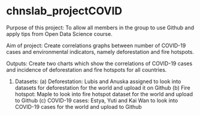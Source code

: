 # chnslab_projectCOVID
Purpose of this project: To allow all members in the group to use Github and apply tips from Open Data Science course.

Aim of project: Create correlations graphs between number of COVID-19 cases and environmental indicators, namely deforestation and fire hotspots.

Outputs: Create two charts which show the correlations of COVID-19 cases and incidence of deforestation and fire hotspots for all countries.

1) Datasets: (a) Deforestation: Lubis and Anuska assigned to look into datasets for deforestation for the world and upload it on Github (b) Fire hotspot: Maple to look into fire hotspot dataset for the world and upload to Github (c) COVID-19 cases: Estya, Yuti and Kai Wan to look into COVID-19 cases for the world and upload to Github
